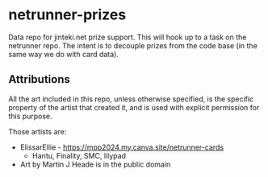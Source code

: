 # netrunner-prizes
Data repo for jinteki.net prize support. This will hook up to a task on the netrunner repo. The intent is to decouple prizes from the code base (in the same way we do with card data).

## Attributions
All the art included in this repo, unless otherwise specified, is the specific property of the artist that created it, and is used with explicit permission for this purpose.

Those artists are:
* ElissarEllie - https://mpp2024.my.canva.site/netrunner-cards
  * Hantu, Finality, SMC, lilypad
* Art by Martin J Heade is in the public domain